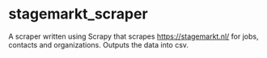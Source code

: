 # stagemarkt_scraper

A scraper written using Scrapy that scrapes https://stagemarkt.nl/ for jobs, contacts and organizations. Outputs the data into csv.
